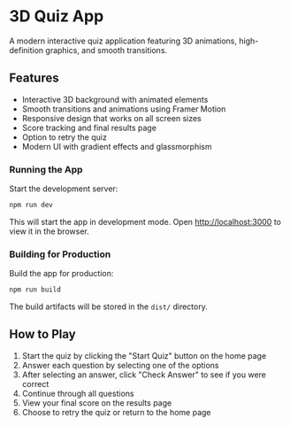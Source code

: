 # 3D Quiz App

A modern interactive quiz application featuring 3D animations, high-definition graphics, and smooth transitions.

## Features

- Interactive 3D background with animated elements
- Smooth transitions and animations using Framer Motion
- Responsive design that works on all screen sizes
- Score tracking and final results page
- Option to retry the quiz
- Modern UI with gradient effects and glassmorphism

### Running the App

Start the development server:
```bash
npm run dev
```

This will start the app in development mode. Open [http://localhost:3000](http://localhost:3000) to view it in the browser.

### Building for Production

Build the app for production:
```bash
npm run build
```

The build artifacts will be stored in the `dist/` directory.

## How to Play

1. Start the quiz by clicking the "Start Quiz" button on the home page
2. Answer each question by selecting one of the options
3. After selecting an answer, click "Check Answer" to see if you were correct
4. Continue through all questions
5. View your final score on the results page
6. Choose to retry the quiz or return to the home page
